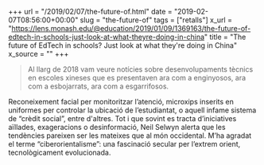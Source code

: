 +++
url = "/2019/02/07/the-future-of.html"
date = "2019-02-07T08:56:00+00:00"
slug = "the-future-of"
tags = ["retalls"]
x_url = "https://lens.monash.edu/@education/2019/01/09/1369163/the-future-of-edtech-in-schools-just-look-at-what-theyre-doing-in-china"
title = "The future of EdTech in schools? Just look at what they're doing in China"
x_source = ""
+++


> Al llarg de 2018 vam veure notícies sobre desenvolupaments tècnics en escoles xineses que es presentaven ara com a enginyosos, ara com a esbojarrats, ara com a esgarrifosos.

Reconeixement facial per monitoritzar l’atenció, microxips inserits en uniformes per controlar la ubicació de l’estudiantat, o aquell infame sistema de “crèdit social”, entre d'altres. Tot i que sovint es tracta d’iniciatives aïllades, exageracions o desinformació, Neil Selwyn alerta que les tendències pareixen ser les mateixes que al món occidental. M’ha agradat el terme “ciberorientalisme”: una fascinació secular per l’extrem orient, tecnològicament evolucionada.

